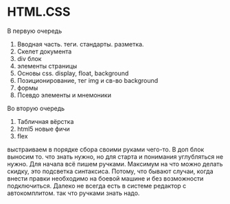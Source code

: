 # HTML.CSS

В первую очередь
<ol>
<li>Вводная часть. теги. стандарты. разметка.</li>
<li>Скелет документа</li>
<li>div блок</li>
<li>элементы страницы</li>
<li>Основы css. display, float, background</li>
<li>Позиционирование, тег img и св-во background</li>
<li>формы</li>
<li>Псевдо элементы и мнемоники</li>
</ol>


Во вторую очередь
<ol>
<li>Табличная вёрстка</li>
<li>html5 новые фичи</li>
<li>flex</li>
</ol>

выстраиваем в порядке сбора своими руками чего-то.
В доп блок выносим то. что знать нужно, но для старта и понимания углубляться не нужно.
Для начала всё пишем ручками. Максимум на что можно делать скидку, это подсветка синтаксиса. Потому, что бывают случаи, когда внести правки необходимо на боевой машине и без возможности подключиться. Далеко не всегда есть в системе редактор с автокомплитом. так что ручками знать надо.
